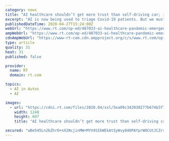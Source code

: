 ```yaml
---
category: news
title: "AI healthcare shouldn’t get more trust than self-driving car; it’s useful amid pandemic emergency, but speed is not always good"
excerpt: "AI is now being used to triage Covid-19 patients. But we must bear in mind that the pandemic is no reason to self-isolate our critical faculties and accept AI in healthcare as the future without question."
publishedDateTime: 2020-04-27T15:24:00Z
webUrl: "https://www.rt.com/op-ed/487033-ai-healthcare-pandemic-emergency/"
ampWebUrl: "https://www.rt.com/op-ed/487033-ai-healthcare-pandemic-emergency/amp/"
cdnAmpWebUrl: "https://www-rt-com.cdn.ampproject.org/c/s/www.rt.com/op-ed/487033-ai-healthcare-pandemic-emergency/amp/"
type: article
quality: 31
heat: 31
published: false

provider:
  name: RT
  domain: rt.com

topics:
  - AI in Autos
  - AI

images:
  - url: "https://cdni.rt.com/files/2020.04/xxl/5ea09c342030277b674b3f7c.JPG"
    width: 1240
    height: 697
    title: "AI healthcare shouldn’t get more trust than self-driving car; it’s useful amid pandemic emergency, but speed is not always good"

secured: "wBe545Ln2bZhrO+nX2NcjinMW+MYV4SIkWEkAtSyWvy840PAYprWOCUtJCZrsDXTjGsiRBPREGkCNOcgfLdCJyGvq0VrssMdXQIOIwm4I/1nkcWQ1BojUW5dAAj5/EfkGzDtHAdbCA/dwtz6B482GjulSANZ86Rd2jSCv1bCOnkRSy9R36rBg6eEkk0gugX07S1qRcGhIOXkKFCUoiVdZhe8TpqhplOY4WrJAtbdVCS0acnrjY3eZaxNIOHqmfimWyVcDIJz8n3rHf8KrHpG228gYINA+m+6ck68EwJsBZq4211sCwJZsgSvmXIbrFQI;GY2GrBZ8fXT4OgscDkiUaw=="
---
```


